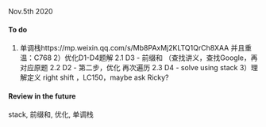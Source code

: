 Nov.5th 2020

#### To do 
1) 单调栈https://mp.weixin.qq.com/s/Mb8PAxMj2KLTQ1QrCh8XAA 并且重温：C768
2）优化D1-D4题解
  2.1 D3 - 前缀和 （查找讲义，查找Google，再对应原题
  2.2 D2 - 第二步，优化 再次遍历
  2.3 D4 - solve using stack 
3）理解定义 right shift ，LC150，maybe ask Ricky?


#### Review in the future
stack, 前缀和, 优化, 单调栈

